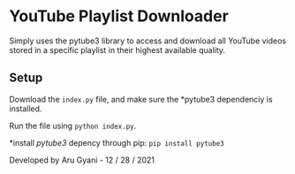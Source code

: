 # YouTube Playlist Downloader

Simply uses the pytube3 library to access and download all YouTube videos stored in a specific playlist in their highest available quality.


## Setup

Download the `index.py` file, and make sure the *pytube3 dependenciy is installed.

Run the file using `python index.py`.

*install *pytube3* depency through pip: `pip install pytube3`


Developed by Aru Gyani - 12 / 28 / 2021
